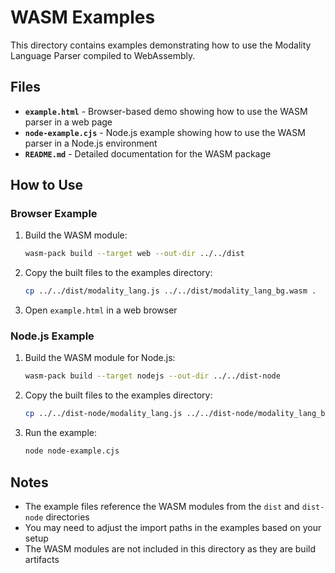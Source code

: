 # WASM Examples

This directory contains examples demonstrating how to use the Modality Language Parser compiled to WebAssembly.

## Files

- **`example.html`** - Browser-based demo showing how to use the WASM parser in a web page
- **`node-example.cjs`** - Node.js example showing how to use the WASM parser in a Node.js environment
- **`README.md`** - Detailed documentation for the WASM package

## How to Use

### Browser Example

1. Build the WASM module:
   ```bash
   wasm-pack build --target web --out-dir ../../dist
   ```

2. Copy the built files to the examples directory:
   ```bash
   cp ../../dist/modality_lang.js ../../dist/modality_lang_bg.wasm .
   ```

3. Open `example.html` in a web browser

### Node.js Example

1. Build the WASM module for Node.js:
   ```bash
   wasm-pack build --target nodejs --out-dir ../../dist-node
   ```

2. Copy the built files to the examples directory:
   ```bash
   cp ../../dist-node/modality_lang.js ../../dist-node/modality_lang_bg.wasm .
   ```

3. Run the example:
   ```bash
   node node-example.cjs
   ```

## Notes

- The example files reference the WASM modules from the `dist` and `dist-node` directories
- You may need to adjust the import paths in the examples based on your setup
- The WASM modules are not included in this directory as they are build artifacts
